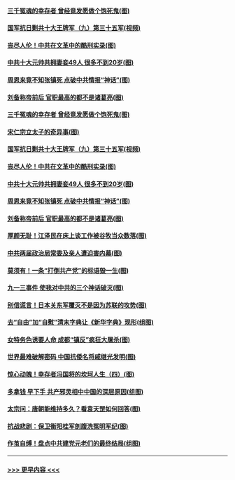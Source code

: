 #### [三千冤魂的幸存者 曾经竟发愿做个饱死鬼(图)](../pages/p6/906756.md?t=09151401) 
#### [国军抗日剿共十大王牌军（九）第三十五军(视频)](../pages/p6/905794.md?t=09151401) 
#### [丧尽人伦！中共在文革中的酷刑实录(图)](../pages/p6/906642.md?t=09151401) 
#### [中共十大元帅共拥妻妾49人 很多不到20岁(图)](../pages/p6/907309.md?t=09151401) 
#### [周恩来竟不知张镇死 点破中共情报“神话”(图)](../pages/p6/906898.md?t=09151401) 
#### [刘备称帝前后 官职最高的都不是诸葛亮(图)](../pages/p6/906477.md?t=09151401) 
#### [三千冤魂的幸存者 曾经竟发愿做个饱死鬼(图)](../pages/p6/906756.md?t=09151401) 
#### [宋仁宗立太子的奇异事(图)](../pages/p6/906470.md?t=09151401) 
#### [国军抗日剿共十大王牌军（九）第三十五军(视频)](../pages/p6/905794.md?t=09151401) 
#### [丧尽人伦！中共在文革中的酷刑实录(图)](../pages/p6/906642.md?t=09151401) 
#### [中共十大元帅共拥妻妾49人 很多不到20岁(图)](../pages/p6/907309.md?t=09151401) 
#### [周恩来竟不知张镇死 点破中共情报“神话”(图)](../pages/p6/906898.md?t=09151401) 
#### [刘备称帝前后 官职最高的都不是诸葛亮(图)](../pages/p6/906477.md?t=09151401) 
#### [厚颜无耻！江泽民在床上谈工作被谷牧当众数落(图)](../pages/p6/906641.md?t=09151401) 
#### [中共两届政治局常委及亲人遭迫害内幕(图)](../pages/p6/907204.md?t=09151401) 
#### [莫须有！一条“打倒共产党”的标语毁一生(图)](../pages/p6/905535.md?t=09151401) 
#### [九一三事件 使我对中共的三个神话破灭(图)](../pages/p6/906053.md?t=09151401) 
#### [别信谎言！日本关东军覆灭不是因为苏联的攻势(图)](../pages/p6/904829.md?t=09151401) 
#### [去“自由”加“自慰”清末字典让《新华字典》现形(组图)](../pages/p6/907068.md?t=09151401) 
#### [女特务色诱要人命 成都“镇反”疯狂大屠杀(图)](../pages/p6/907056.md?t=09151401) 
#### [世界最难破解密码 中国抗倭名将戚继光发明(图)](../pages/p6/906569.md?t=09151401) 
#### [惊心动魄！幸存者冯国将的坎坷人生（四）(图)](../pages/p6/906438.md?t=09151401) 
#### [多拿钱 早下手 共产邪灵相中中国的深层原因(组图)](../pages/p6/904758.md?t=09151401) 
#### [太宗问：唐朝能维持多久？看袁天罡如何回答(图)](../pages/p6/906466.md?t=09151401) 
#### [抗战悲剧：保卫衡阳桂军剖腹洗冤明军纪(图)](../pages/p6/906680.md?t=09151401) 
#### [作茧自缚！盘点中共建党元老们的最终结局(组图)](../pages/p6/906761.md?t=09151401) 

----
#### [ >>> 更早内容 <<< ](../indexes/p6-earlier.md)
